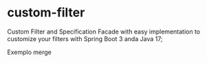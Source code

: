 # custom-filter
Custom Filter and Specification Facade with easy implementation to customize your filters with Spring Boot 3 anda Java 17;


Exemplo merge

